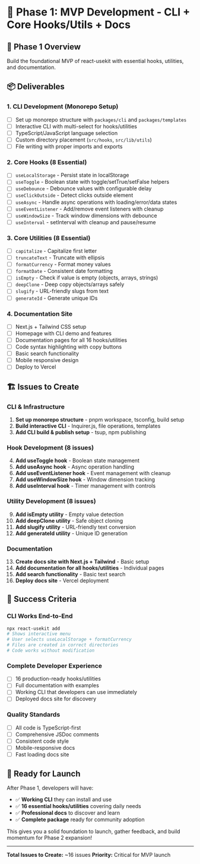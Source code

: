 # 🚀 Phase 1: MVP Development - CLI + Core Hooks/Utils + Docs

## 🎯 Phase 1 Overview

Build the foundational MVP of react-usekit with essential hooks, utilities, and documentation.

## 📦 Deliverables

### **1. CLI Development (Monorepo Setup)**

- [ ] Set up monorepo structure with `packages/cli` and `packages/templates`
- [ ] Interactive CLI with multi-select for hooks/utilities
- [ ] TypeScript/JavaScript language selection
- [ ] Custom directory placement (`src/hooks`, `src/lib/utils`)
- [ ] File writing with proper imports and exports

### **2. Core Hooks (8 Essential)**

- [ ] `useLocalStorage` - Persist state in localStorage
- [ ] `useToggle` - Boolean state with toggle/setTrue/setFalse helpers
- [ ] `useDebounce` - Debounce values with configurable delay
- [ ] `useClickOutside` - Detect clicks outside element
- [ ] `useAsync` - Handle async operations with loading/error/data states
- [ ] `useEventListener` - Add/remove event listeners with cleanup
- [ ] `useWindowSize` - Track window dimensions with debounce
- [ ] `useInterval` - setInterval with cleanup and pause/resume

### **3. Core Utilities (8 Essential)**

- [ ] `capitalize` - Capitalize first letter
- [ ] `truncateText` - Truncate with ellipsis
- [ ] `formatCurrency` - Format money values
- [ ] `formatDate` - Consistent date formatting
- [ ] `isEmpty` - Check if value is empty (objects, arrays, strings)
- [ ] `deepClone` - Deep copy objects/arrays safely
- [ ] `slugify` - URL-friendly slugs from text
- [ ] `generateId` - Generate unique IDs

### **4. Documentation Site**

- [ ] Next.js + Tailwind CSS setup
- [ ] Homepage with CLI demo and features
- [ ] Documentation pages for all 16 hooks/utilities
- [ ] Code syntax highlighting with copy buttons
- [ ] Basic search functionality
- [ ] Mobile responsive design
- [ ] Deploy to Vercel

## 🏗️ Issues to Create

### **CLI & Infrastructure**

1. **Set up monorepo structure** - pnpm workspace, tsconfig, build setup
2. **Build interactive CLI** - Inquirer.js, file operations, templates
3. **Add CLI build & publish setup** - tsup, npm publishing

### **Hook Development** (8 issues)

4. **Add useToggle hook** - Boolean state management
5. **Add useAsync hook** - Async operation handling
6. **Add useEventListener hook** - Event management with cleanup
7. **Add useWindowSize hook** - Window dimension tracking
8. **Add useInterval hook** - Timer management with controls

### **Utility Development** (8 issues)

9. **Add isEmpty utility** - Empty value detection
10. **Add deepClone utility** - Safe object cloning
11. **Add slugify utility** - URL-friendly text conversion
12. **Add generateId utility** - Unique ID generation

### **Documentation**

13. **Create docs site with Next.js + Tailwind** - Basic setup
14. **Add documentation for all hooks/utilities** - Individual pages
15. **Add search functionality** - Basic text search
16. **Deploy docs site** - Vercel deployment

## 🎯 Success Criteria

### **CLI Works End-to-End**

```bash
npx react-usekit add
# Shows interactive menu
# User selects useLocalStorage + formatCurrency
# Files are created in correct directories
# Code works without modification
```

### **Complete Developer Experience**

- [ ] 16 production-ready hooks/utilities
- [ ] Full documentation with examples
- [ ] Working CLI that developers can use immediately
- [ ] Deployed docs site for discovery

### **Quality Standards**

- [ ] All code is TypeScript-first
- [ ] Comprehensive JSDoc comments
- [ ] Consistent code style
- [ ] Mobile-responsive docs
- [ ] Fast loading docs site

## 🚀 Ready for Launch

After Phase 1, developers will have:

- ✅ **Working CLI** they can install and use
- ✅ **16 essential hooks/utilities** covering daily needs
- ✅ **Professional docs** to discover and learn
- ✅ **Complete package** ready for community adoption

This gives you a solid foundation to launch, gather feedback, and build momentum for Phase 2 expansion!

---

**Total Issues to Create:** ~16 issues
**Priority:** Critical for MVP launch
